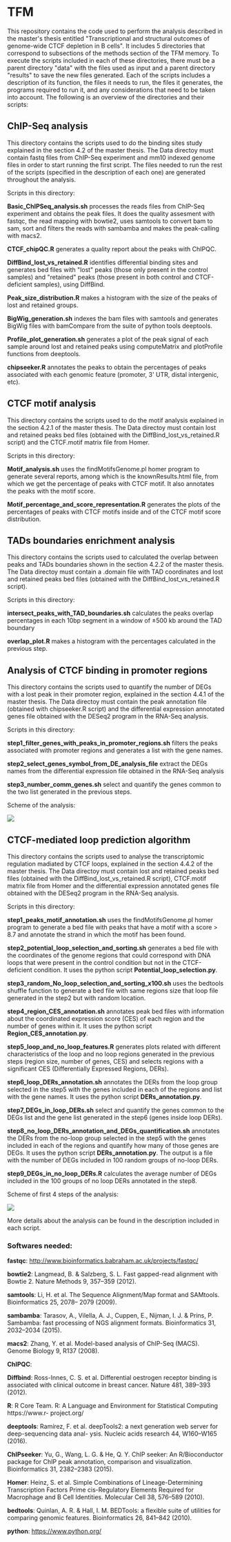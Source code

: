 # TFM

This repository contains the code used to perform the analysis described in the master's thesis entitled "Transcriptional and structural outcomes of genome-wide CTCF depletion in B cells". It includes 5 directories that correspond to subsections of the methods section of the TFM memory. To execute the scripts included in each of these directories, there must be a parent directory "data" with the files used as input and a parent directory "results" to save the new files generated. Each of the scripts includes a description of its function, the files it needs to run, the files it generates, the programs required to run it, and any considerations that need to be taken into account. The following is an overview of the directories and their scripts: 


## ChIP-Seq analysis

This directory contains the scripts used to do the binding sites study explained in the section 4.2 of the master thesis. The Data directoy must contain fastq files from ChIP-Seq experiment and mm10 indexed genome files in order to start running the first script. The files needed to run the rest of the scripts (specified in the description of each one) are generated throughout the analysis. 

Scripts in this directory:

**Basic_ChIPSeq_analysis.sh** processes the reads files from ChIP-Seq experiment and obtains the peak files. It does the quality assesment with fastqc, the read mapping with bowtie2, uses samtools to convert bam to sam, sort and filters the reads with sambamba and makes the peak-calling with macs2. 

**CTCF_chipQC.R** generates a quality report about the peaks with ChIPQC.

**DiffBind_lost_vs_retained.R** identifies differential binding sites and generates bed files with "lost" peaks (those only present in the control samples) and "retained" peaks (those present in both control and CTCF-deficient samples), using DiffBind.  

**Peak_size_distribution.R** makes a histogram with the size of the peaks of lost and retained groups.  

**BigWig_generation.sh** indexes the bam files with samtools and generates BigWig files with bamCompare from the suite of python tools deeptools. 

**Profile_plot_generation.sh** generates a plot of the peak signal of each sample around lost and retained peaks using computeMatrix and plotProfile functions from deeptools. 

**chipseeker.R** annotates the peaks to obtain the percentages of peaks associated with each genomic feature (promoter, 3' UTR, distal intergenic, etc). 

## CTCF motif analysis

This directory contains the scripts used to do the motif analysis explained in the section 4.2.1 of the master thesis. The Data directoy must contain lost and retained peaks bed files (obtained with the DiffBind_lost_vs_retained.R script) and the CTCF.motif matrix file from Homer.  

Scripts in this directory:

**Motif_analysis.sh** uses the findMotifsGenome.pl homer program to generate several reports, among which is the knownResults.html file, from which we get the percentage of peaks with CTCF motif. It also annotates the peaks with the motif score.

**Motif_percentage_and_score_representation.R** generates the plots of the percentages of peaks with CTCF motifs inside and of the CTCF motif score distribution. 

## TADs boundaries enrichment analysis

This directory contains the scripts used to calculated the overlap between peaks and TADs boundaries shown in the section 4.2.2 of the master thesis. The Data directoy must contain a .domain file with TAD coordinates and lost and retained peaks bed files (obtained with the DiffBind_lost_vs_retained.R script).

Scripts in this directory:

**intersect_peaks_with_TAD_boundaries.sh** calculates the peaks overlap percentages in each 10bp segment in a window of ±500 kb around the TAD boundary

**overlap_plot.R** makes a histogram with the percentages calculated in the previous step. 


## Analysis of CTCF binding in promoter regions

This directory contains the scripts used to quantify the number of DEGs with a lost peak in their promoter region, explained in the section 4.4.1 of the master thesis. The Data directoy must contain the peak annotation file (obtained with chipseeker.R script) and the differential expression annotated genes file obtained with the DESeq2 program in the RNA-Seq analysis. 

Scripts in this directory:

**step1_filter_genes_with_peaks_in_promoter_regions.sh** filters the peaks associated with promoter regions and generates a list with the gene names. 

**step2_select_genes_symbol_from_DE_analysis_file** extract the DEGs names from the differential expression file obtained in the RNA-Seq analysis

**step3_number_comm_genes.sh** select and quantify the genes common to the two list generated in the previous steps. 

Scheme of the analysis:

![](Scheme1.png)

## CTCF-mediated loop prediction algorithm

This directory contains the scripts used to analyse the transcriptomic regulation madiated by CTCF loops, explained in the section 4.4.2 of the master thesis. The Data directoy must contain lost and retained peaks bed files (obtained with the DiffBind_lost_vs_retained.R script), CTCF.motif matrix file from Homer and the differential expression annotated genes file obtained with the DESeq2 program in the RNA-Seq analysis. 

Scripts in this directory:

**step1_peaks_motif_annotation.sh** uses the findMotifsGenome.pl homer program to generate a bed file with peaks that have a motif with a score > 8.7 and annotate the strand in which the motif has been found. 

**step2_potential_loop_selection_and_sorting.sh** generates a bed file with the coordinates of the genome regions that could correspond with DNA loops that were present in the control condition but not in the CTCF-deficient condition. It uses the python script **Potential_loop_selection.py**.

**step3_random_No_loop_selection_and_sorting_x100.sh** uses the bedtools shuffle function to generate a bed file with same regions size that loop file generated in the step2 but with random location.

**step4_region_CES_annotation.sh** annotates peak bed files with information about the coordinated expression score (CES) of each region and the number of genes within it. It uses the python script **Region_CES_annotation.py**.

**step5_loop_and_no_loop_features.R** generates plots related with different characteristics of the loop and no loop regions generated in the previous steps (region size, number of genes, CES) and selects regions with a significant CES (Differentially Expressed Regions, DERs).  

**step6_loop_DERs_annotation.sh** annotates the DERs from the loop group selected in the step5 with the genes included in each of the regions and list with the gene names. It uses the python script **DERs_annotation.py**.

**step7_DEGs_in_loop_DERs.sh** select and quantify the genes common to the DEGs list and the gene list generated in the step6 (genes inside loop DERs).

**step8_no_loop_DERs_annotation_and_DEGs_quantification.sh** annotates the DERs from the no-loop group selected in the step5 with the genes included in each of the regions and quantify how many of those genes are DEGs. It uses the python script **DERs_annotation.py**. The output is a file with the number of DEGs included in 100 random groups of no-loop DERs.

**step9_DEGs_in_no_loop_DERs.R** calculates the average number of DEGs included in the 100 groups of no loop DERs annotated in the step8.

Scheme of first 4 steps of the analysis:

![](Scheme2.png)

More details about the analysis can be found in the description included in each script.

### Softwares needed:

**fastqc**: http://www.bioinformatics.babraham.ac.uk/projects/fastqc/

**bowtie2**: Langmead, B. & Salzberg, S. L. Fast gapped-read alignment with Bowtie 2. Nature Methods 9, 357–359 (2012).

**samtools**: Li, H. et al. The Sequence Alignment/Map format and SAMtools. Bioinformatics 25, 2078– 2079 (2009).

**sambamba**: Tarasov, A., Vilella, A. J., Cuppen, E., Nijman, I. J. & Prins, P. Sambamba: fast processing of NGS alignment formats. Bioinformatics 31, 2032–2034 (2015).

**macs2**: Zhang, Y. et al. Model-based analysis of ChIP-Seq (MACS). Genome Biology 9, R137 (2008).

**ChIPQC**:

**Diffbind**: Ross-Innes, C. S. et al. Differential oestrogen receptor binding is associated with clinical outcome in breast cancer. Nature 481, 389–393 (2012).

**R**: R Core Team. R: A Language and Environment for Statistical Computing https://www.r- project.org/

**deeptools**: Ramírez, F. et al. deepTools2: a next generation web server for deep-sequencing data anal- ysis. Nucleic acids research 44, W160–W165 (2016).

**ChIPseeker**: Yu, G., Wang, L. G. & He, Q. Y. ChIP seeker: An R/Bioconductor package for ChIP peak annotation, comparison and visualization. Bioinformatics 31, 2382–2383 (2015).

**Homer**: Heinz, S. et al. Simple Combinations of Lineage-Determining Transcription Factors Prime cis-Regulatory Elements Required for Macrophage and B Cell Identities. Molecular Cell 38, 576–589 (2010).

**bedtools**: Quinlan, A. R. & Hall, I. M. BEDTools: a flexible suite of utilities for comparing genomic features. Bioinformatics 26, 841–842 (2010).

**python**: https://www.python.org/





